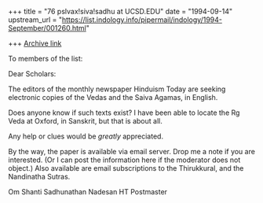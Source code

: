 +++
title = "76 pslvax!siva!sadhu at UCSD.EDU"
date = "1994-09-14"
upstream_url = "https://list.indology.info/pipermail/indology/1994-September/001260.html"

+++
[Archive link](https://list.indology.info/pipermail/indology/1994-September/001260.html)

To members of the list:

Dear Scholars:

The editors of the monthly newspaper Hinduism Today are seeking
electronic copies of the Vedas and the Saiva Agamas, in English.

Does anyone know if such texts exist?  I have been able to locate
the Rg Veda at Oxford, in Sanskrit, but that is about all.

Any help or clues would be *greatly* appreciated.

By the way, the paper is available via email server.  Drop
me a note if you are interested.  (Or I can post the information
here if the moderator does not object.) Also available are email
subscriptions to the Thirukkural, and the Nandinatha Sutras.


Om Shanti
Sadhunathan Nadesan
HT Postmaster





